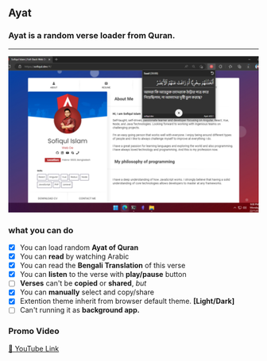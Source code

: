 ## **Ayat**
### Ayat is a random verse loader from Quran.
-----------------
![ayat extention](screenshot.jpg)

### **what you can do**
- [x] You can load random **Ayat of Quran**
- [x] You can **read** by watching Arabic
- [x] You can read the **Bengali Translation** of this verse
- [x] You can **listen** to the verse with **play/pause** button
- [ ] **Verses** can't be **copied** or **shared**, *but*
- [x] You can **manually** select and copy/share
- [x] Extention theme inherit from browser default theme. **[Light/Dark]**
- [ ] Can't running it as **background app.** 

### **Promo Video**
[🔗 YouTube Link](https://youtu.be/FOOVZpL_Db4)